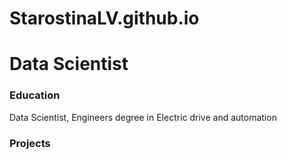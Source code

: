 # StarostinaLV.github.io
# Data Scientist

### Education
Data Scientist,
Engineers degree in Electric drive and automation

### Projects
